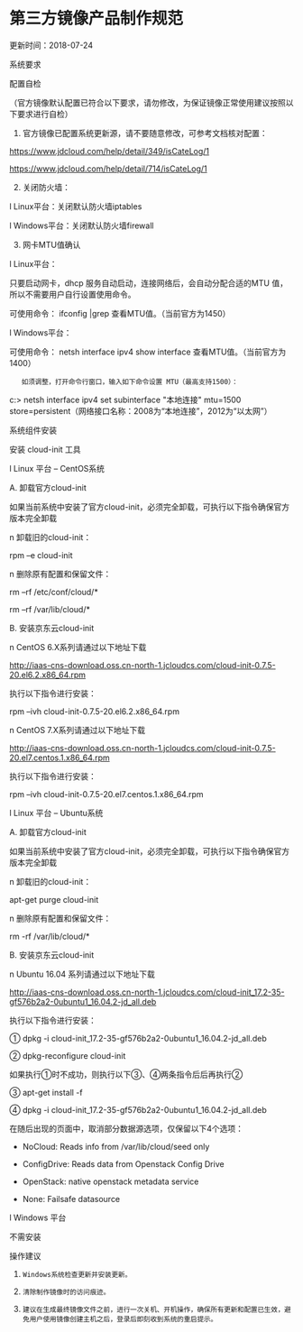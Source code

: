 # 第三方镜像产品制作规范

更新时间：2018-07-24



系统要求

配置自检

（官方镜像默认配置已符合以下要求，请勿修改，为保证镜像正常使用建议按照以下要求进行自检）

1. 官方镜像已配置系统更新源，请不要随意修改，可参考文档核对配置：

https://www.jdcloud.com/help/detail/349/isCateLog/1

https://www.jdcloud.com/help/detail/714/isCateLog/1

2. 关闭防火墙：

l  Linux平台：关闭默认防火墙iptables

l  Windows平台：关闭默认防火墙firewall

3. 网卡MTU值确认

l  Linux平台：

只要启动网卡，dhcp 服务自动启动，连接网络后，会自动分配合适的MTU 值，所以不需要用户自行设置使用命令。

可使用命令： ifconfig |grep 查看MTU值。（当前官方为1450）

l  Windows平台：

可使用命令： netsh interface ipv4 show interface 查看MTU值。（当前官方为1400）

       如须调整，打开命令行窗口，输入如下命令设置 MTU（最高支持1500）：

c:\> netsh interface ipv4 set subinterface "本地连接" mtu=1500 store=persistent（网络接口名称：2008为“本地连接”，2012为“以太网”）



系统组件安装

安装 cloud-init 工具

l  Linux 平台 – CentOS系统

A.    卸载官方cloud-init

如果当前系统中安装了官方cloud-init，必须完全卸载，可执行以下指令确保官方版本完全卸载

n  卸载旧的cloud-init：

rpm –e cloud-init

n  删除原有配置和保留文件：

rm –rf /etc/conf/cloud/* 

rm –rf /var/lib/cloud/*

B.    安装京东云cloud-init

n  CentOS 6.X系列请通过以下地址下载


http://iaas-cns-download.oss.cn-north-1.jcloudcs.com/cloud-init-0.7.5-20.el6.2.x86_64.rpm

执行以下指令进行安装：

rpm –ivh cloud-init-0.7.5-20.el6.2.x86_64.rpm

n  CentOS 7.X系列请通过以下地址下载


http://iaas-cns-download.oss.cn-north-1.jcloudcs.com/cloud-init-0.7.5-20.el7.centos.1.x86_64.rpm

执行以下指令进行安装：

rpm –ivh cloud-init-0.7.5-20.el7.centos.1.x86_64.rpm

l  Linux 平台 – Ubuntu系统

A.    卸载官方cloud-init

如果当前系统中安装了官方cloud-init，必须完全卸载，可执行以下指令确保官方版本完全卸载

n  卸载旧的cloud-init：

apt-get purge cloud-init

n  删除原有配置和保留文件：

rm -rf /var/lib/cloud/*

B.    安装京东云cloud-init

n  Ubuntu 16.04 系列请通过以下地址下载


http://iaas-cns-download.oss.cn-north-1.jcloudcs.com/cloud-init_17.2-35-gf576b2a2-0ubuntu1_16.04.2-jd_all.deb

执行以下指令进行安装：

①    dpkg -i cloud-init_17.2-35-gf576b2a2-0ubuntu1_16.04.2-jd_all.deb

②    dpkg-reconfigure cloud-init

如果执行①时不成功，则执行以下③、④两条指令后后再执行②

③    apt-get install -f

④    dpkg -i cloud-init_17.2-35-gf576b2a2-0ubuntu1_16.04.2-jd_all.deb

在随后出现的页面中，取消部分数据源选项，仅保留以下4个选项：

* NoCloud: Reads info from /var/lib/cloud/seed only

* ConfigDrive: Reads data from Openstack Config Drive

* OpenStack: native openstack metadata service

* None: Failsafe datasource

l  Windows 平台


不需安装



操作建议

1.     Windows系统检查更新并安装更新。

2.     清除制作镜像时的访问痕迹。

3.     建议在生成最终镜像文件之前，进行一次关机、开机操作，确保所有更新和配置已生效，避免用户使用镜像创建主机之后，登录后即刻收到系统的重启提示。
